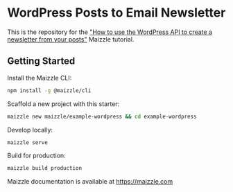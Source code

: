 # WordPress Posts to Email Newsletter

This is the repository for the ["How to use the WordPress API to create a newsletter from your posts"](https://maizzle.com/guides/wordpress-api-posts-email-newsletter/) Maizzle tutorial.

## Getting Started

Install the Maizzle CLI:

```sh
npm install -g @maizzle/cli
```

Scaffold a new project with this starter:

```sh
maizzle new maizzle/example-wordpress && cd example-wordpress
```

Develop locally:

```sh
maizzle serve
```

Build for production:

```sh
maizzle build production
```

Maizzle documentation is available at https://maizzle.com
